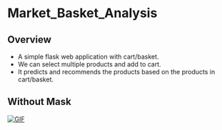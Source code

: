 # Market_Basket_Analysis

## Overview
* A simple flask web application with cart/basket.
* We can select multiple products and add to cart.
* It predicts and recommends the products based on the products in cart/basket.  

## Without Mask
[![GIF](Market.gif)](https://github.com/JayMalde/Realtime_Mask_Detection "GIF")
